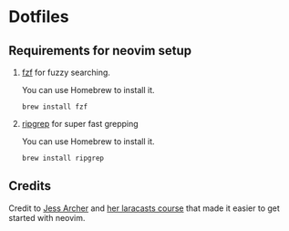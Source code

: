 # Dotfiles

## Requirements for neovim setup

1. [fzf](https://github.com/junegunn/fzf/tree/master#installation) for fuzzy searching.

    You can use Homebrew to install it.
    ```
    brew install fzf
    ```
2. [ripgrep](https://github.com/BurntSushi/ripgrep#installation) for super fast grepping

    You can use Homebrew to install it.
    ```
    brew install ripgrep
    ```

## Credits

Credit to [Jess Archer](https://github.com/jessarcher) and [her laracasts course](https://laracasts.com/series/neovim-as-a-php-ide) that made it easier to get started with neovim.

